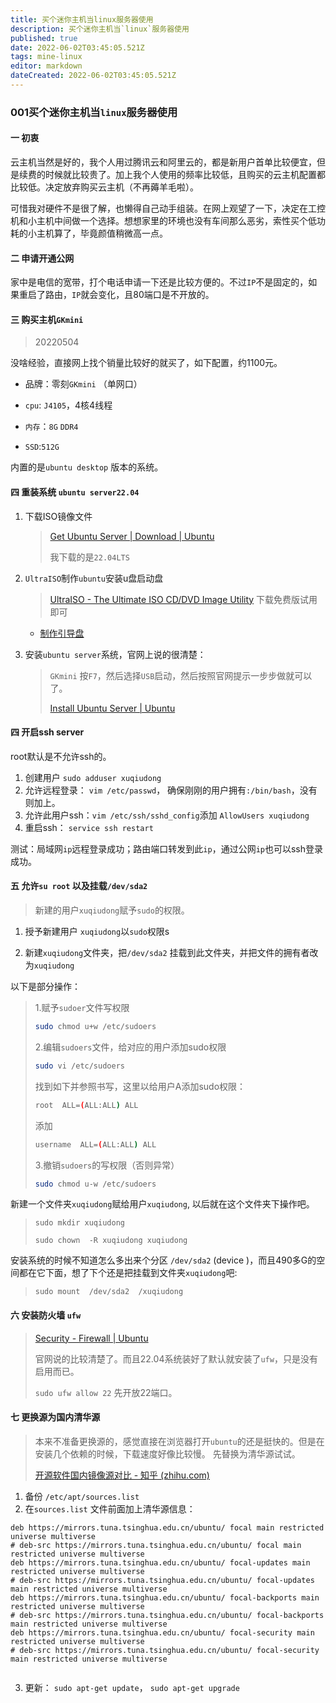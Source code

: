 ```yaml
---
title: 买个迷你主机当linux服务器使用
description: 买个迷你主机当`linux`服务器使用
published: true
date: 2022-06-02T03:45:05.521Z
tags: mine-linux
editor: markdown
dateCreated: 2022-06-02T03:45:05.521Z
---
```




### 001买个迷你主机当`linux`服务器使用

#### 一 初衷

​    云主机当然是好的，我个人用过腾讯云和阿里云的，都是新用户首单比较便宜，但是续费的时候就比较贵了。加上我个人使用的频率比较低，且购买的云主机配置都比较低。决定放弃购买云主机（不再薅羊毛啦）。

​     可惜我对硬件不是很了解，也懒得自己动手组装。在网上观望了一下，决定在工控机和小主机中间做一个选择。想想家里的环境也没有车间那么恶劣，索性买个低功耗的小主机算了，毕竟颜值稍微高一点。

#### 二 申请开通公网

 家中是电信的宽带，打个电话申请一下还是比较方便的。不过`IP`不是固定的，如果重启了路由，`IP`就会变化，且80端口是不开放的。



#### 三 购买主机`GKmini`

> 20220504

  没啥经验，直接网上找个销量比较好的就买了，如下配置，约1100元。

- 品牌：零刻`GKmini` （单网口）

- `cpu`: `J4105`，4核4线程
- `内存`：`8G` `DDR4`
- `SSD`:`512G`

内置的是`ubuntu desktop` 版本的系统。

#### 四 重装系统 `ubuntu server22.04`

1. 下载ISO镜像文件

   > [Get Ubuntu Server | Download | Ubuntu](https://ubuntu.com/download/server)
   >
   > 我下载的是`22.04LTS`

2. `UltraISO`制作`ubuntu`安装u盘启动盘

   > [UltraISO - The Ultimate ISO CD/DVD Image Utility](https://www.ultraiso.com/) 下载免费版试用即可

   - [制作引导盘](https://www.jianshu.com/p/187c4ab01add)

3. 安装`ubuntu server`系统，官网上说的很清楚：

   > `GKmini` 按`F7`，然后选择`USB`启动，然后按照官网提示一步步做就可以了。
   >
   > [Install Ubuntu Server | Ubuntu](https://ubuntu.com/tutorials/install-ubuntu-server#1-overview)

#### 四 开启ssh server

root默认是不允许ssh的。

1. 创建用户  `sudo adduser xuqiudong`
2. 允许远程登录： `vim /etc/passwd`， 确保刚刚的用户拥有`:/bin/bash`，没有则加上。
3. 允许此用户ssh：`vim /etc/ssh/sshd_config`添加 `AllowUsers xuqiudong`
4. 重启ssh： `service ssh restart`

测试：局域网`ip`远程登录成功；路由端口转发到此`ip`，通过公网`ip`也可以ssh登录成功。

#### 五  允许`su root` 以及挂载`/dev/sda2` 

> 新建的用户`xuqiudong`赋予`sudo`的权限。

1. 授予新建用户 `xuqiudong`以`sudo`权限s

2. 新建`xuqiudong`文件夹，把`/dev/sda2` 挂载到此文件夹，并把文件的拥有者改为`xuqiudong`

以下是部分操作：

> 1.赋予`sudoer`文件写权限
>
> ```bash
> sudo chmod u+w /etc/sudoers
> ```
>
> 2.编辑`sudoers`文件，给对应的用户添加sudo权限
>
> ```bash
> sudo vi /etc/sudoers
> ```
>
> 找到如下并参照书写，这里以给用户A添加sudo权限：
>
> ```bash
> root	ALL=(ALL:ALL) ALL
> ```
>
> 添加
>
> ```bash
> username	ALL=(ALL:ALL) ALL
> ```
>
> 3.撤销`sudoers`的写权限（否则异常）
>
> ```bash
> sudo chmod u-w /etc/sudoers
> ```

新建一个文件夹`xuqiudong`赋给用户`xuqiudong`, 以后就在这个文件夹下操作吧。

> `sudo mkdir xuqiudong`
>
> `sudo chown  -R xuqiudong xuqiudong`



安装系统的时候不知道怎么多出来个分区 `/dev/sda2` (device )，而且490多G的空间都在它下面，想了下个还是把挂载到文件夹`xuqiudong`吧:

> `sudo mount  /dev/sda2  /xuqiudong`



#### 六 安装防火墙 `ufw`

> [Security - Firewall | Ubuntu](https://ubuntu.com/server/docs/security-firewall)
>
> 官网说的比较清楚了。而且22.04系统装好了默认就安装了`ufw`，只是没有启用而已。
>
> `sudo ufw allow 22`  先开放22端口。



#### 七 更换源为国内清华源

> 本来不准备更换源的，感觉直接在浏览器打开`ubuntu`的还是挺快的。但是在安装几个依赖的时候，下载速度好像比较慢。 先替换为清华源试试。
>
> [开源软件国内镜像源对比 - 知乎 (zhihu.com)](https://zhuanlan.zhihu.com/p/161680238)

1. 备份 `/etc/apt/sources.list`
2. 在`sources.list` 文件前面加上清华源信息：

```
deb https://mirrors.tuna.tsinghua.edu.cn/ubuntu/ focal main restricted universe multiverse
# deb-src https://mirrors.tuna.tsinghua.edu.cn/ubuntu/ focal main restricted universe multiverse
deb https://mirrors.tuna.tsinghua.edu.cn/ubuntu/ focal-updates main restricted universe multiverse
# deb-src https://mirrors.tuna.tsinghua.edu.cn/ubuntu/ focal-updates main restricted universe multiverse
deb https://mirrors.tuna.tsinghua.edu.cn/ubuntu/ focal-backports main restricted universe multiverse
# deb-src https://mirrors.tuna.tsinghua.edu.cn/ubuntu/ focal-backports main restricted universe multiverse
deb https://mirrors.tuna.tsinghua.edu.cn/ubuntu/ focal-security main restricted universe multiverse
# deb-src https://mirrors.tuna.tsinghua.edu.cn/ubuntu/ focal-security main restricted universe multiverse
 
```

3. 更新： `sudo apt-get update`， `sudo apt-get upgrade`
